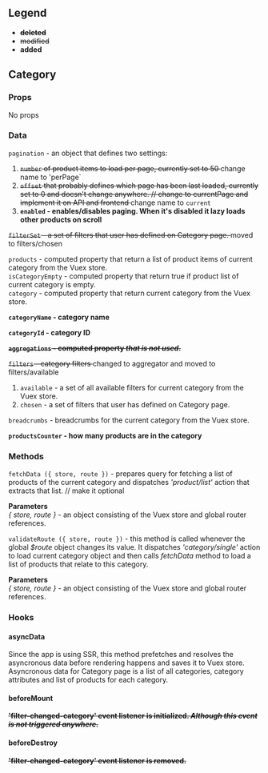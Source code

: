 ## Legend
* <s><b> deleted </b></s>
* <s> modified </s>
* <b> added </b>
## Category

### Props
No props
### Data

`pagination` - an object that defines two settings:
1. <s>`number` of product items to load per page, currently set to 50 </s> change name to 'perPage`
2. <s>`offset` that probably defines which page has been last loaded, currently set to 0 and doesn't change anywhere. // change to currentPage and implement it on API and frontend </s> change name to `current`
4. <b> `enabled` - enables/disables paging. When it's disabled it lazy loads other products on scroll </b>

<s> `filterSet` - a set of filters that user has defined on Category page.  </s> moved to filters/chosen

`products` - computed property that return a list of product items of current category from the Vuex store.  
`isCategoryEmpty` - computed property that return true if product list of current category is empty.  
`category` - computed property that return current category from the Vuex store. 

<b> `categoryName` - category name </b>

<b> `categoryId` - category ID </b>

<b><s> `aggregations` - computed property *that is not used*.  </s></b>

<s>`filters` - category filters </s> changed to aggregator and moved to filters/available
1. `available` - a set of all available filters for current category from the Vuex store.  
2. `chosen` -  a set of filters that user has defined on Category page.  

`breadcrumbs` - breadcrumbs for the current category from the Vuex store.

<b>`productsCounter` - how many products are in the category</b>
### Methods
`fetchData ({ store, route })` - prepares query for fetching a list of products of the current category and dispatches *'product/list'* action that extracts that list.  //  make it optional

**Parameters**  
 *{ store, route }* - an object consisting of the Vuex store and global router references.  

`validateRoute ({ store, route })` - this method is called whenever the global *$route* object changes its value. It dispatches *'category/single'* action to load current category object and then calls *fetchData* method to load a list of products that relate to this category.  



**Parameters**  
*{ store, route }* - an object consisting of the Vuex store and global router references.
### Hooks
#### asyncData
Since the app is using SSR, this method prefetches and resolves the asyncronous data before rendering happens and saves it to Vuex store. Asyncronous data for Category page is a list of all categories, category attributes and list of products for each category.



#### beforeMount
<s><b> **'filter-changed-category'** event listener is initialized. *Although this event is not triggered anywhere.* </s></b>
#### beforeDestroy
<s><b> **'filter-changed-category'** event listener is removed. </s></b>
